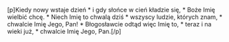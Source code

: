 [p]Kiedy nowy wstaje dzień * i gdy słońce w cień kładzie się, * Boże Imię wielbić chcę. * Niech Imię to chwalą dziś * wszyscy ludzie, których znam, * chwalcie Imię Jego, Pan! * Błogosławcie odtąd więc Imię to, * teraz i na wieki już, * chwalcie Imię Jego, Pan.[/p]